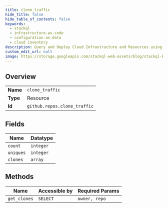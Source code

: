 ```yaml
---
title: clone_traffic
hide_title: false
hide_table_of_contents: false
keywords:
  - stackql
  - infrastructure-as-code
  - configuration-as-data
  - cloud inventory
description: Query and Deploy Cloud Infrastructure and Resources using SQL
custom_edit_url: null
image: https://storage.googleapis.com/stackql-web-assets/blog/stackql-blog-post-featured-image.png
---
```

  
    

## Overview
<table><tbody>
<tr><td><b>Name</b></td><td><code>clone_traffic</code></td></tr>
<tr><td><b>Type</b></td><td>Resource</td></tr>
<tr><td><b>Id</b></td><td><code>github.repos.clone_traffic</code></td></tr>
</tbody></table>

## Fields
| Name | Datatype |
| ---- | -------- |
| `count` | `integer` |
| `uniques` | `integer` |
| `clones` | `array` |
## Methods
| Name | Accessible by | Required Params |
| ---- | ------------- | --------------- |
| `get_clones` | `SELECT` | `owner, repo` |
